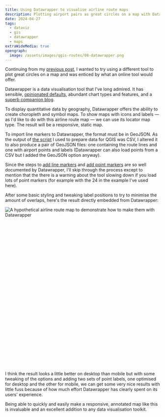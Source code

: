 ```yaml
---
title: Using Datawrapper to visualise airline route maps
description: Plotting airport pairs as great circles on a map with Datawrapper.
date: 2024-04-27
tags:
  - dataviz
  - gis
  - datawrapper
  - maps
extraWideMedia: true
opengraph:
  image: /assets/images/qgis-routes/00-datawrapper.png
---
```


Continuing from my [previous post](./2024-02-07-route-maps-with-qgis.md), I wanted to try using a different tool to plot great circles on a map and was enticed by what an online tool would offer.

Datawrapper is a data visualisation tool that I've long admired. It has sensible,
[opinionated defaults](https://blog.datawrapper.de/dualaxis/), abundant chart types and features, and a
[superb companion blog](https://blog.datawrapper.de/).

To display quantitative data by geography, Datawrapper offers the ability to create choropleth and symbol maps. To show
maps with icons and labels &mdash; as I'd like to do with this airline route map &mdash; we can use its locator map type.
The result will be a responsive, static map.

To import line markers to Datawrapper, the format must be in GeoJSON. As the output of [the script](https://github.com/pwrignall/gclines/) I used to prepare data for QGIS was CSV, I altered it to also produce a pair of GeoJSON files: one containing
the route lines and one with airport points and labels (Datawrapper can also load points from a CSV but I added the
GeoJSON option anyway).

Since the steps to [add line markers](https://academy.datawrapper.de/article/176-how-to-import-area-line-markers)
and [add point markers](https://academy.datawrapper.de/article/179-how-to-import-point-markers) are so well documented
by Datawrapper, I'll skip through the process except to mention that the there is a warning about the tool slowing
down if you load lots of point markers (for example with the 24 in the example I've used here).

After some basic styling and tweaking label positions to try to minimise the amount of overlaps, here's the result
directly embedded from Datawrapper:

<div style="min-height:520px"><script type="text/javascript" defer src="https://datawrapper.dwcdn.net/ug91F/embed.js?v=7" charset="utf-8"></script><noscript><img src="https://datawrapper.dwcdn.net/ug91F/full.png" alt="A hypothetical airline route map to demonstrate how to make them with Datawrapper" /></noscript></div>

I think the result looks a little better on desktop than mobile but with some tweaking of the options and adding two
sets of point labels, one optimised for desktop and the other for mobile, we can get some very nice results with little
fuss because of how much effort Datawrapper has clearly spent on its users' experience.

Being able to quickly and easily make a responsive, annotated map like this is invaluable and an excellent addition to
any data visualisation toolkit.